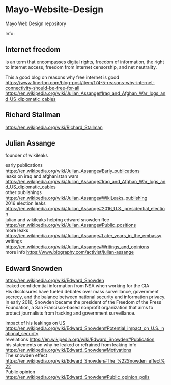 # Mayo-Website-Design
Mayo Web Design repository

Info:

## Internet freedom 
is an term that encompasses digital rights, freedom of information, the right to Internet access, freedom from Internet censorship, and net neutrality.

This a good blog on reasons why free internet is good
https://www.finerton.com/blog-post/item/174-5-reasons-why-internet-connectivity-should-be-free-for-all <br/>
https://en.wikipedia.org/wiki/Julian_Assange#Iraq_and_Afghan_War_logs_and_US_diplomatic_cables
## Richard Stallman
https://en.wikipedia.org/wiki/Richard_Stallman


## Julian Assange
founder of wikileaks

early publications https://en.wikipedia.org/wiki/Julian_Assange#Early_publications <br/>
 leaks on iraq and afghanistan wars https://en.wikipedia.org/wiki/Julian_Assange#Iraq_and_Afghan_War_logs_and_US_diplomatic_cables <br/>
 other publishings https://en.wikipedia.org/wiki/Julian_Assange#WikiLeaks_publishing <br/>
 2016 election leaks https://en.wikipedia.org/wiki/Julian_Assange#2016_U.S._presidential_election <br/>
 julian and wikileaks helping edward snowden flee https://en.wikipedia.org/wiki/Julian_Assange#Public_positions <br/>
 more leaks https://en.wikipedia.org/wiki/Julian_Assange#Later_years_in_the_embassy <br/>
 writings https://en.wikipedia.org/wiki/Julian_Assange#Writings_and_opinions <br/>
 more info https://www.biography.com/activist/julian-assange <br/>
 
## Edward Snowden
https://en.wikipedia.org/wiki/Edward_Snowden <br/>
leaked comfidemtial information from NSA when working for the CIA <br/>
His disclosures have fueled debates over mass surveillance, government secrecy, and the balance between national security and information privacy. <br/>
In early 2016, Snowden became the president of the Freedom of the Press Foundation, a San Francisco-based nonprofit organization that aims to protect journalists from hacking and government surveillance.

impact of his leakings on US https://en.wikipedia.org/wiki/Edward_Snowden#Potential_impact_on_U.S._national_security <br/>
revelations https://en.wikipedia.org/wiki/Edward_Snowden#Publication <br/>
his statements on why he leaked or refrained from leaking info https://en.wikipedia.org/wiki/Edward_Snowden#Motivations <br/>
The snowden effect https://en.wikipedia.org/wiki/Edward_Snowden#The_%22Snowden_effect%22 <br/>
Public opinion https://en.wikipedia.org/wiki/Edward_Snowden#Public_opinion_polls
